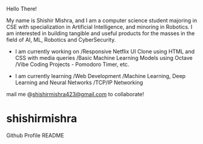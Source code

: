 Hello There!

My name is Shishir Mishra, and I am a computer science student majoring in CSE with specialization in Artificial Intelligence, and minoring in Robotics. I am interested in building tangible and useful products for the masses in the field of AI, ML, Robotics and CyberSecurity.

- I am currently working on 
                            /Responsive Netflix UI Clone using HTML and CSS with media queries
                            /Basic Machine Learning Models using Octave
                            /Vibe Coding Projects - Pomodoro Timer, etc.


- I am currently learning
                            /Web Development
                            /Machine Learning, Deep Learning and Neural Networks
                            /TCP/IP Networking



mail me @shishirmishra423@gmail.com to collaborate!


# shishirmishra
Github Profile README


<!--
**realestshishir/realestshishir** is a ✨ _special_ ✨ repository because its `README.md` (this file) appears on your GitHub profile.

Here are some ideas to get you started:

- 🔭 I’m currently working on ...
- 🌱 I’m currently learning ...
- 👯 I’m looking to collaborate on ...
- 🤔 I’m looking for help with ...
- 💬 Ask me about ...
- 📫 How to reach me: ...
- 😄 Pronouns: ...
- ⚡ Fun fact: ...
-->
